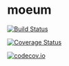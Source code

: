 # moeum

[![Build Status](https://travis-ci.org/eseunghwan/moeum.jl.svg?branch=master)](https://travis-ci.org/eseunghwan/moeum.jl)

[![Coverage Status](https://coveralls.io/repos/eseunghwan/moeum.jl/badge.svg?branch=master&service=github)](https://coveralls.io/github/eseunghwan/moeum.jl?branch=master)

[![codecov.io](http://codecov.io/github/eseunghwan/moeum.jl/coverage.svg?branch=master)](http://codecov.io/github/eseunghwan/moeum.jl?branch=master)
